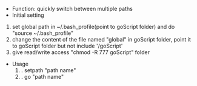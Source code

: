 - Function: quickly switch between multiple paths
- Initial setting
 1. set global path in ~/.bash_profile(point to goScript folder) and do "source ~/.bash_profile"
 2. change the content of the file named "global" in goScript folder, point it to goScript folder but not include '/goScript'
 3. give read/write access "chmod -R 777 goScript" folder

- Usage
  1. . setpath "path name"
  2. . go "path name"
